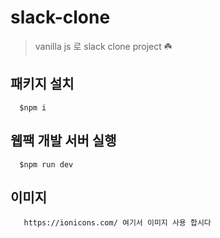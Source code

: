 # slack-clone

> vanilla js 로 slack clone project ☘️


## 패키지 설치

```
  $npm i
```


## 웹팩 개발 서버 실행
```
  $npm run dev
```

## 이미지
```
   https://ionicons.com/ 여기서 이미지 사용 합시다
```